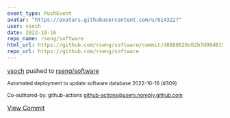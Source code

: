 ```yaml
---
event_type: PushEvent
avatar: "https://avatars.githubusercontent.com/u/814322?"
user: vsoch
date: 2022-10-16
repo_name: rseng/software
html_url: https://github.com/rseng/software/commit/d8888628c62b7d99d8151d191f74ee752a457edf
repo_url: https://github.com/rseng/software
---
```


<a href='https://github.com/vsoch' target='_blank'>vsoch</a> pushed to <a href='https://github.com/rseng/software' target='_blank'>rseng/software</a>

<small>Automated deployment to update software database 2022-10-16 (#309)

Co-authored-by: github-actions <github-actions@users.noreply.github.com></small>

<a href='https://github.com/rseng/software/commit/d8888628c62b7d99d8151d191f74ee752a457edf' target='_blank'>View Commit</a>